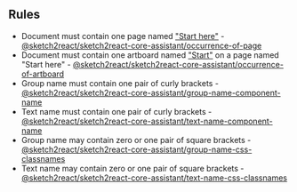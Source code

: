 ## Rules

- Document must contain one page named
  ["Start here"](https://sketch2react.gitbook.io/sketch2react-io/learn/cheat-sheet) -
  [@sketch2react/sketch2react-core-assistant/occurrence-of-page](https://github.com/sketch2react/sketch-assistants/tree/master/core/src/rules/occurrence-of-page)
- Document must contain one artboard named
  ["Start"](https://sketch2react.gitbook.io/sketch2react-io/learn/cheat-sheet) on a page named
  "Start here" -
  [@sketch2react/sketch2react-core-assistant/occurrence-of-artboard](https://github.com/sketch2react/sketch-assistants/tree/master/core/src/rules/occurrence-of-artboard)
- Group name must contain one pair of curly brackets -
  [@sketch2react/sketch2react-core-assistant/group-name-component-name](https://github.com/sketch2react/sketch-assistants/tree/master/core/src/rules/group-name-component-name)
- Text name must contain one pair of curly brackets -
  [@sketch2react/sketch2react-core-assistant/text-name-component-name](https://github.com/sketch2react/sketch-assistants/tree/master/core/src/rules/text-name-component-name)
- Group name may contain zero or one pair of square brackets -
  [@sketch2react/sketch2react-core-assistant/group-name-css-classnames](https://github.com/sketch2react/sketch-assistants/tree/master/core/src/rules/group-name-css-classnames)
- Text name may contain zero or one pair of square brackets -
  [@sketch2react/sketch2react-core-assistant/text-name-css-classnames](https://github.com/sketch2react/sketch-assistants/tree/master/core/src/rules/text-name-css-classnames)
